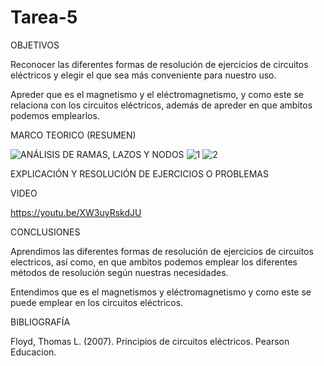 # Tarea-5

OBJETIVOS

Reconocer las diferentes formas de resolución de ejercicios de circuitos eléctricos y elegir el que sea más conveniente para nuestro uso.

Apreder que es el magnetismo y el eléctromagnetismo, y como este se relaciona con los circuitos eléctricos, además de apreder en que ambitos podemos emplearlos.

MARCO TEORICO (RESUMEN)

![ANÁLISIS DE RAMAS, LAZOS Y NODOS](https://user-images.githubusercontent.com/116812951/209007125-1a6638de-75a4-42e3-9671-7ddd9ef1d7a8.png)
![1](https://user-images.githubusercontent.com/116812951/209220729-2ba00c46-25b0-49c9-91a1-c8d62034bc6e.png)
![2](https://user-images.githubusercontent.com/116812951/209220835-faa06a68-01f2-4012-ae15-3e7309f9a282.png)

EXPLICACIÓN Y RESOLUCIÓN DE EJERCICIOS O PROBLEMAS

VIDEO

https://youtu.be/XW3uyRskdJU

CONCLUSIONES

Aprendimos las diferentes formas de resolución de ejercicios de circuitos electricos, así como, en que ambitos podemos emplear los diferentes métodos de resolución según nuestras necesidades.

Entendimos que es el magnetismos y eléctromagnetismo y como este se puede emplear en los circuitos eléctricos.

BIBLIOGRAFÍA

Floyd, Thomas L. (2007). Principios de circuitos eléctricos. Pearson Educacion.
